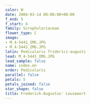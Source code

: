```yaml
---
color: W
date: 2004-03-14 00:00:00+00:00
f_end: 5
f_start: 4
family: Scrophulariaceae
flower_type: C
image:
- M_4-5441_IMG.JPG
- M_4-5443_IMG.JPG
latin: Pedicularis friderici-augusti
lead: M_4-5441_IMG.JPG
lead_sample: false
name: index.en
order: Pedicularis
parallel: false
petals: 5
petals_joined: false
star_shape: false
title: Frederick-Augustus' Lousewort
---
```

